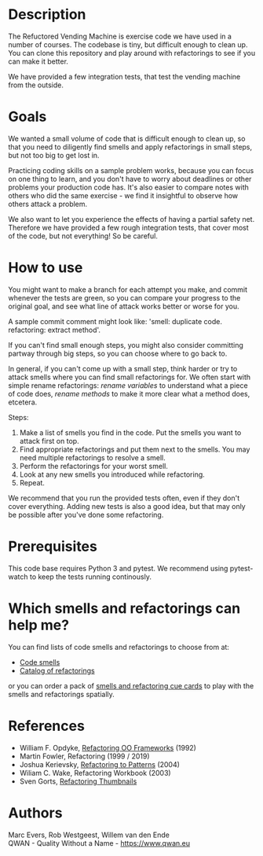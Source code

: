 Description
===========

The Refuctored Vending Machine is exercise code we have used in a number
of courses. The codebase is tiny, but difficult enough to clean up. You
can clone this repository and play around with refactorings to see if
you can make it better. 

We have provided a few integration tests, that test the vending machine
from the outside. 

Goals
=====
We wanted a small volume of code that is difficult enough to clean up,
so that you need to diligently find smells and apply refactorings in
small steps, but not too big to get lost in.

Practicing coding skills on a sample problem works, because you can
focus on one thing to learn, and you don't have to worry about deadlines
or other problems your production code has. It's also easier to compare
notes with others who did the same exercise - we find it insightful
to observe how others attack a problem.

We also want to let you experience the effects of having a partial safety 
net. Therefore we have provided a few rough integration tests, that cover
most of the code, but not everything! So be careful.

How to use
==========

You might want to make a branch for each attempt you make, and commit 
whenever the tests are green, so you can compare your progress to the 
original goal, and see what line of attack works better or worse for you. 

A sample commit comment might look like: 'smell: duplicate code.
refactoring: extract method'.

If you can't find small enough steps, you might also consider committing
partway through big steps, so you can choose where to go back to. 

In general, if you can't come up with a small step, think harder or try to
attack smells where you can find small refactorings for. We often start
with simple rename refactorings: _rename variables_ to understand what a
piece of code does, _rename methods_ to make it more clear what a method
does, etcetera. 

Steps:

1. Make a list of smells you find in the code. Put the smells you want
   to attack first on top. 
2. Find appropriate refactorings and put them next to the smells. You
   may need multiple refactorings to resolve a smell. 
3. Perform the refactorings for your worst smell.
4. Look at any new smells you introduced while refactoring.
5. Repeat.

We recommend that you run the provided tests often, even if they don't cover
everything. Adding new tests is also a good idea, but that may only be 
possible after you've done some refactoring.

Prerequisites
=============

This code base requires Python 3 and pytest. We recommend using
pytest-watch to keep the tests running continously.

Which smells and refactorings can help me?
==========================================

You can find lists of code smells and refactorings to choose from at: 
- [Code smells](https://blog.codinghorror.com/code-smells/)
- [Catalog of refactorings](https://refactoring.com/catalog/)

or you can order a pack of [smells and refactoring cue
cards](http://www.qwan.eu/shop) to play with the
smells and refactorings spatially.

References
==========

- William F. Opdyke, [Refactoring OO Frameworks](http://laputan.org/pub/papers/opdyke-thesis.pdf) (1992)
- Martin Fowler, Refactoring (1999 / 2019)
- Joshua Kerievsky, [Refactoring to Patterns](https://www.industriallogic.com/xp/refactoring/) (2004)
- Wiliam C. Wake, Refactoring Workbook (2003)
- Sven Gorts, [Refactoring Thumbnails](http://web.archive.org/web/20090221213654/http://www.refactoring.be/thumbnails.html)


Authors
=======
Marc Evers, Rob Westgeest, Willem van den Ende  
QWAN - Quality Without a Name - https://www.qwan.eu
